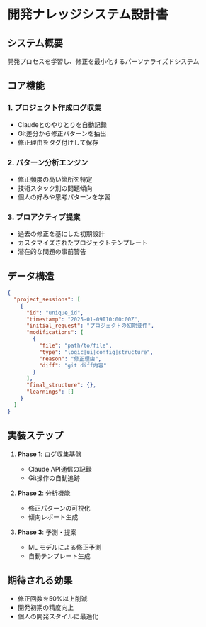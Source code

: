 # 開発ナレッジシステム設計書

## システム概要
開発プロセスを学習し、修正を最小化するパーソナライズドシステム

## コア機能

### 1. プロジェクト作成ログ収集
- Claudeとのやりとりを自動記録
- Git差分から修正パターンを抽出
- 修正理由をタグ付けして保存

### 2. パターン分析エンジン
- 修正頻度の高い箇所を特定
- 技術スタック別の問題傾向
- 個人の好みや思考パターンを学習

### 3. プロアクティブ提案
- 過去の修正を基にした初期設計
- カスタマイズされたプロジェクトテンプレート
- 潜在的な問題の事前警告

## データ構造

```json
{
  "project_sessions": [
    {
      "id": "unique_id",
      "timestamp": "2025-01-09T10:00:00Z",
      "initial_request": "プロジェクトの初期要件",
      "modifications": [
        {
          "file": "path/to/file",
          "type": "logic|ui|config|structure",
          "reason": "修正理由",
          "diff": "git diff内容"
        }
      ],
      "final_structure": {},
      "learnings": []
    }
  ]
}
```

## 実装ステップ

1. **Phase 1**: ログ収集基盤
   - Claude API通信の記録
   - Git操作の自動追跡

2. **Phase 2**: 分析機能
   - 修正パターンの可視化
   - 傾向レポート生成

3. **Phase 3**: 予測・提案
   - ML モデルによる修正予測
   - 自動テンプレート生成

## 期待される効果
- 修正回数を50%以上削減
- 開発初期の精度向上
- 個人の開発スタイルに最適化